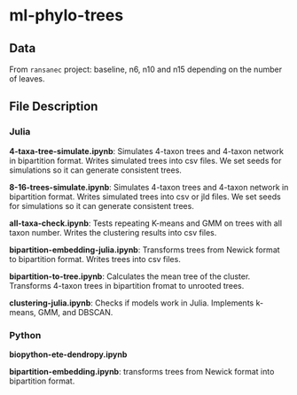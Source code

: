 # ml-phylo-trees

## Data

From `ransanec` project: baseline, n6, n10 and n15 depending on the number of leaves.

## File Description
### Julia 
**4-taxa-tree-simulate.ipynb**: Simulates 4-taxon trees and 4-taxon network in bipartition format. Writes simulated trees into csv files. We set seeds for simulations so it can generate consistent trees.

**8-16-trees-simulate.ipynb**: Simulates 4-taxon trees and 4-taxon network in bipartition format. Writes simulated trees into csv or jld files. We set seeds for simulations so it can generate consistent trees.

**all-taxa-check.ipynb**: Tests repeating K-means and GMM on trees with all taxon number. Writes the clustering results into csv files. 

**bipartition-embedding-julia.ipynb**: Transforms trees from Newick format to bipartition format. Writes trees into csv files.

**bipartition-to-tree.ipynb**: Calculates the mean tree of the cluster. Transforms 4-taxon trees in bipartition fromat to unrooted trees. 

**clustering-julia.ipynb**: Checks if models work in Julia. Implements k-means, GMM, and DBSCAN. 

### Python

**biopython-ete-dendropy.ipynb**

**bipartition-embedding.ipynb**: transforms trees from Newick format into bipartition format.
